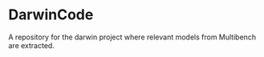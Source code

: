 # DarwinCode
A repository for the darwin project where relevant models from Multibench are extracted.
